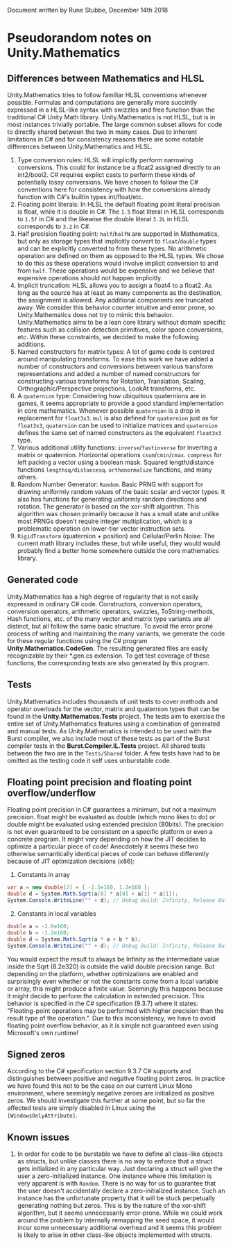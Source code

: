 Document written by Rune Stubbe, December 14th 2018

Pseudorandom notes on Unity.Mathematics
==============================================
Differences between Mathematics and HLSL
-----------------------------------------
Unity.Mathematics tries to follow familiar HLSL conventions whenever possible. Formulas and computations are generally more succintly expressed in a HLSL-like syntax with swizzles and free function than the traditional C# Unity Math library. Unity.Mathematics is not HLSL, but is in most instances trivially portable. The large common subset allows for code to directly shared between the two in many cases.
Due to inherent limitations in C# and for consistency reasons there are some notable differences between Unity.Mathematics and HLSL.
1. Type conversion rules:
HLSL will implicitly perform narrowing conversions. This could for instance be a float2 assigned directly to an int2/bool2.
C# requires explict casts to perform these kinds of potentially lossy conversions. We have chosen to follow the C# conventions here for consistency with how the conversions already function with C#'s builtin types int/float/etc.
2. Floating point literals:
In HLSL the default floating point literal precision is float, while it is double in C#. The `1.5` float literal in HLSL corresponds to `1.5f` in C# and the likewise the double literal `3.2L` in HLSL corresponds to `3.2` in C#.
3. Half precision floating point: `half`/`halfN` are supported in Mathematics, but only as storage types that implicitly convert to `float`/`double` types and can be explicitly converted to from these types. No arithmetic operation are defined on them as opposed to the HLSL types. We chose to do this as these operations would involve implicit conversion to and from `half`. These operations would be expensive and we believe that expensive operations should not happen implicitly.
4. Implicit truncation:
HLSL allows you to assign a float4 to a float2. As long as the source has at least as many components as the destination, the assignment is allowed. Any additional components are truncated away. We consider this behavior counter intuitive and error prone, so Unity.Mathematics does not try to mimic this behavior.
Unity.Mathematics aims to be a lean core library without domain specific features such as collision detection primitives, color space conversions, etc. Within these constraints, we decided to make the following additions.
1. Named constructors for matrix types:
A lot of game code is centered around manipulating transforms. To ease this work we have added a number of constructors and conversions between various transform representations and added a number of named constructors for constructing various transforms for Rotation, Translation, Scaling, Orthographic/Perspective projections, LookAt transforms, etc.
2. A `quaternion` type:
Considering how ubiquitous quaternions are in games, it seems appropriate to provide a good standard implementation in core mathematics. Whenever possible `quaternion` is a drop in replacement for `float3x3`. `mul` is also defined for `quaternion` just as for `float3x3`, `quaternion` can be used to initialize matrices and `quaternion` defines the same set of named constructors as the equivalent `float3x3` type.
3. Various additional utility functions:
`inverse`/`fastinverse` for inverting a matrix or quaternion. Horizontal operations `csum`/`cmin`/`cmax`. `compress` for left packing a vector using a boolean mask. Squared length/distance functions `lengthsq/distancesq`. `orthonormalize` functions, and many others.
4. Random Number Generator: `Random`. Basic PRNG with support for drawing uniformly random values of the basic scalar and vector types. It also has functions for generating uniformly random directions and rotation. The generator is based on the xor-shift algorithm. This algorithm was chosen primarily because it has a small state and unlike most PRNGs doesn't require integer multiplication, which is a problematic operation on lower-tier vector instruction sets.
5. `RigidTransform` (quaternion + position) and Cellular/Perlin Noise: The current math library includes these, but while useful, they would would probably find a better home somewhere outside the core mathematics library.

Generated code
--------------
Unity.Mathematics has a high degree of regularity that is not easily expressed in ordinary C# code. Constructors, conversion operators, conversion operators, arithmetic operators, swizzles, ToString-methods, Hash functions, etc. of the many vector and matrix type variants are all distinct, but all follow the same basic structure. To avoid the error prone process of writing and maintaining the many variants, we generate the code for these regular functions using the C# program **Unity.Mathematics.CodeGen**. The resulting generated files are easily recognizable by their *.gen.cs extension. To get test coverage of these functions, the corresponding tests are also generated by this program. 

Tests
---

Unity.Mathematics includes thousands of unit tests to cover methods and operator overloads for the vector, matrix and quaternion types that can be found in the **Unity.Mathematics.Tests** project.
The tests aim to exercise the entire set of Unity.Mathematics features using a combination of generated and manual tests. As Unity.Mathematics is intended to be used with the Burst compiler, we also include most of these tests as part of the Burst compiler tests in the **Burst.Compiler.IL.Tests** project. All shared tests between the two are in the `Tests/Shared` folder. A few tests have had to be omitted as the testing code it self uses unburstable code.

Floating point precision and floating point overflow/underflow
--------------------------------------------------------------

Floating point precision in C# guarantees a minimum, but not a maximum precision. float might be evaluated as double (which mono likes to do) or double might be evaluated using extended precision (80bits). The precision is not even guaranteed to be consistent on a specific platform or even a concrete program. It might vary depending on how the JIT decides to optimize a particular piece of code!
Anecdotely it seems these two otherwise semantically identical pieces of code can behave differently because of JIT optimization decisions (x86):
1. Constants in array
```C#
var a = new double[2] = { -2.5e160, 1.2e160 };
double d = System.Math.Sqrt(a[0] * a[0] + a[1] * a[1]);
System.Console.WriteLine("" + d); // Debug Build: Infinity, Release Build: 2.86356e160.
```
2. Constants in local variables
```C#
double a = -2.6e160;
double b = -1.2e160;
double d = System.Math.Sqrt(a * a + b * b);
System.Console.WriteLine("" + d); // Debug Build: Infinity, Release Build: Infinity.
```
You would expect the result to always be Infinity as the intermediate value inside the Sqrt (8.2e320) is outside the valid double precision range. But depending on the platform, whether optimizations are enabled and surprisingly even whether or not the constants come from a local variable or array, this might produce a finite value. Seemingly this happens because it might decide to perform the calculation in extended precision.
This behavior is specified in the C# specification (9.3.7) where it states: "Floating-point operations may be performed with higher precision than the result type of the operation.".
Due to this inconsistency, we have to avoid floating point overflow behavior, as it is simple not guaranteed even using Microsoft's own runtime!

Signed zeros
-------------

According to the C# specification section 9.3.7 C# supports and distinguishes between positive and negative floating point zeros. In practice we have found this not to be the case on our current Linux Mono environment, where seemingly negative zeroes are initialized as positive zeros. We should investigate this further at some point, but so far the affected tests are simply disabled in Linux using the `[WindowsOnlyAttribute]`.

Known issues
------------

1. In order for code to be burstable we have to define all class-like objects as structs, but unlike classes there is no way to enforce that a struct gets initialized in any particular way. Just declaring a struct will give the user a zero-initialized instance. One instance where this limitation is very apparent is with `Random`. There is no way for us to guarantee that the user doesn't accidentally declare a zero-initialized instance. Such an instance has the unfortunate property that it will be stuck perpetually generating nothing but zeros. This is by the nature of the xor-shift algorithm, but it seems unnecessarily error-prone. While we could work around the problem by internally remapping the seed space, it would incur some unnecessary additional overhead and it seems this problem is likely to arise in other class-like objects implemented with structs.
